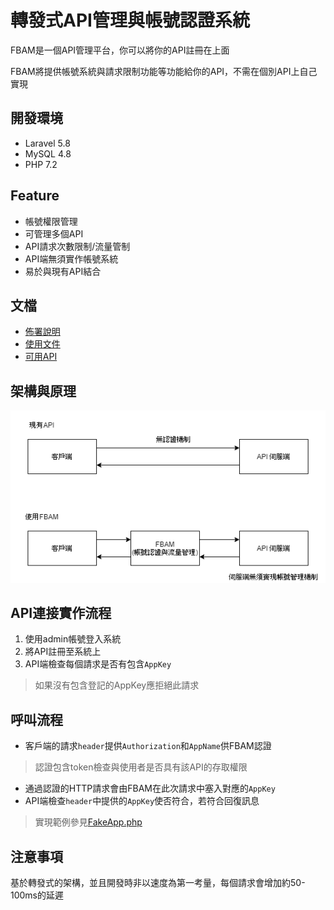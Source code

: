 # 轉發式API管理與帳號認證系統
FBAM是一個API管理平台，你可以將你的API註冊在上面

FBAM將提供帳號系統與請求限制功能等功能給你的API，不需在個別API上自己實現

## 開發環境
- Laravel 5.8
- MySQL 4.8
- PHP 7.2

## Feature
- 帳號權限管理
- 可管理多個API
- API請求次數限制/流量管制
- API端無須實作帳號系統
- 易於與現有API結合

## 文檔
- [佈署說明](https://github.com/p208p2002/forward-base-api-manager/blob/master/Deploy.md)
- [使用文件](https://github.com/p208p2002/forward-base-api-manager/blob/master/Document.md)
- [可用API](https://github.com/p208p2002/forward-base-api-manager/blob/master/API.md)

## 架構與原理
![系統架構圖](https://github.com/p208p2002/forward-base-api-manager/blob/master/md_imgs/sys_arch.png)

## API連接實作流程
1. 使用admin帳號登入系統
2. 將API註冊至系統上
3. API端檢查每個請求是否有包含`AppKey`
> 如果沒有包含登記的AppKey應拒絕此請求

## 呼叫流程
- 客戶端的請求`header`提供`Authorization`和`AppName`供FBAM認證
> 認證包含token檢查與使用者是否具有該API的存取權限
- 通過認證的HTTP請求會由FBAM在此次請求中塞入對應的`AppKey`
- API端檢查`header`中提供的`AppKey`使否符合，若符合回復訊息

> 實現範例參見[FakeApp.php](https://github.com/p208p2002/forward-base-api-manager/blob/master/app/Http/Controllers/Test/FakeApp.php)

## 注意事項
基於轉發式的架構，並且開發時非以速度為第一考量，每個請求會增加約50-100ms的延遲
